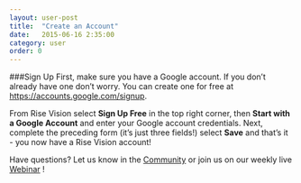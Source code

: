 ```yaml
---
layout: user-post
title:  "Create an Account"
date:   2015-06-16 2:35:00
category: user
order: 0
---
```


###Sign Up
First, make sure you have a Google account. If you don’t already have one don’t worry. You can create one for free at https://accounts.google.com/signup. 

From Rise Vision select **Sign Up Free** in the top right corner, then **Start with a Google Account** and enter your Google account credentials. Next, complete 
the preceding form (it’s just three fields!) select **Save** and that’s it - you now have a Rise Vision account!

Have questions? Let us know in the [Community](http://community.risevision.com) or join us on our weekly live [Webinar](http://www.risevision.com/user-training/)
!
